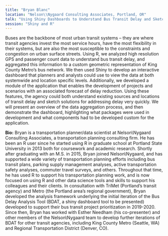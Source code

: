```yaml
---
title: "Bryan Blanc"
location: "Nelson\\Nygaard Consulting Associates, Portland, OR"
talk: "Using Shiny Dashboards to Understand Bus Transit Delay and Sketch Solutions for King County Metro Transit"
session: "Shiny and R"
---
```


Buses are the backbone of most urban transit systems – they are where transit agencies invest the most service hours, have the most flexibility in their systems, but are also the most susceptible to the constraints and congestion on urban surface streets. Using R, we analyzed high resolution GPS and passenger count data to understand bus transit delay, and aggregated this information to a custom geometric representation of King County Metro’s bus network. We then used Shiny to develop an interactive dashboard that planners and analysts could use to view the data at both systemwide and location specific levels. Additionally, we developed a module of the application that enables the development of projects and scenarios with an associated forecast of delay reduction. Using these features, the agency could both understand existing sources and locations of transit delay and sketch solutions for addressing delay very quickly. We will present an overview of the data aggregation process, and then demonstrate the dashboard, highlighting what packages were used in development and what components had to be developed custom for the application.  

__Bio:__ Bryan is a transportation planner/data scientist at Nelson\Nygaard Consulting Associates, a transportation planning consulting firm. He has been an R user since he started using R in graduate school at Portland State University in 2013 both for coursework and academic research.  Shortly after graduating with an M.S. in 2015, Bryan joined Nelson\Nygaard, and has supported a wide variety of transportation planning efforts including bus transit plans, parking supply management analyses, active transportation safety analyses, commuter travel surveys, and others. Throughout that time, he has used R to support his transportation planning work, and is now focused on using R and other data science tools and skills to support his colleagues and their clients. In consultation with TriMet (Portland’s transit agency) and Metro (the Portland area’s regional government), Bryan developed the analysis framework underlying the initial iteration of the Bus Delay Analysis Tool (BDAT, a shiny dashboard tool to be presented) developed to support their bus transit project prioritization in 2019-2020. Since then, Bryan has worked with Esther Needham (his co-presenter) and other members of the Nelson\Nygaard team to develop further iterations of BDAT for other transit agencies, including King County Metro (Seattle, WA) and Regional Transportation District (Denver, CO). 

